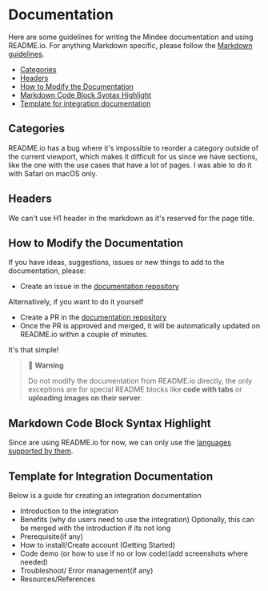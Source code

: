 # Documentation

Here are some guidelines for writing the Mindee documentation and using README.io. For anything Markdown specific, please follow the [Markdown guidelines](markdown.md).

- [Categories](#categories)
- [Headers](#headers)
- [How to Modify the Documentation](#how-to-modify-the-documentation)
- [Markdown Code Block Syntax Highlight](#markdown-code-block-syntax-highlight)
- [Template for integration documentation](#template-for-integration-documentation)

## Categories
README.io has a bug where it's impossible to reorder a category outside of the current viewport, which makes it difficult for us since we have sections, like the one with the use cases that have a lot of pages. I was able to do it with Safari on macOS only.

## Headers
We can't use H1 header in the markdown as it's reserved for the page title.

## How to Modify the Documentation
If you have ideas, suggestions, issues or new things to add to the documentation, please:

- Create an issue in the [documentation repository](https://github.com/mindee/documentation/issues)

Alternatively, if you want to do it yourself

- Create a PR in the [documentation repository](https://github.com/mindee/documentation)
- Once the PR is approved and merged, it will be automatically updated on README.io within a couple of minutes.

It's that simple!

> 🚧 **Warning**
>
> Do not modify the documentation from README.io directly, the only exceptions are for special README blocks like **code with tabs** or **uploading images on their server**.

## Markdown Code Block Syntax Highlight
Since are using README.io for now, we can only use the [languages supported by them](https://rdmd.readme.io/docs/code-blocks#language-support).

## Template for Integration Documentation

Below is a guide for creating an integration documentation

- Introduction to the integration
- Benefits (why do users need to use the integration) Optionally, this can be merged with the introduction if its not long
- Prerequisite(if any)
- How to install/Create account (Getting Started)
- Code demo (or how to use if no or low code)(add screenshots where needed)
- Troubleshoot/ Error management(if any)
- Resources/References

